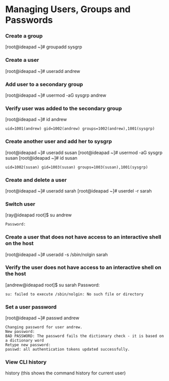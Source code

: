 # Managing Users, Groups and Passwords

### Create a group
[root@ideapad ~]# groupadd sysgrp

### Create a user
[root@ideapad ~]# useradd andrew

### Add user to a secondary group
[root@ideapad ~]# usermod -aG sysgrp andrew

### Verify user was added to the secondary group
[root@ideapad ~]# id andrew
```
uid=1001(andrew) gid=1002(andrew) groups=1002(andrew),1001(sysgrp)
```
### Create another user and add her to sysgrp
[root@ideapad ~]# useradd susan
[root@ideapad ~]# usermod -aG sysgrp susan
[root@ideapad ~]# id susan
```
uid=1002(susan) gid=1003(susan) groups=1003(susan),1001(sysgrp)
```
### Create and delete a user
[root@ideapad ~]# useradd sarah
[root@ideapad ~]# userdel -r sarah

### Switch user
[ray@ideapad root]$ su andrew
```
Password:
```
### Create a user that does not have access to an interactive shell on the host
[root@ideapad ~]# useradd -s /sbin/nolgin sarah

### Verify the user does not have access to an interactive shell on the host
[andrew@ideapad root]$ su sarah
Password:
```
su: failed to execute /sbin/nolgin: No such file or directory
```
### Set a user password
[root@ideapad ~]# passwd andrew
```
Changing password for user andrew.
New password:
BAD PASSWORD: The password fails the dictionary check - it is based on a dictionary word
Retype new password:
passwd: all authentication tokens updated successfully.
```
### View CLI history
history (this shows the command history for current user)